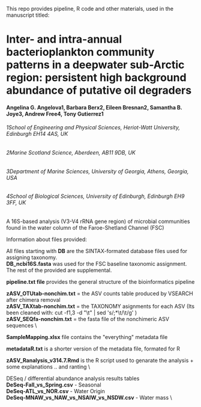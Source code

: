 This repo provides pipeline, R code and other materials, used in the manuscript titled:
# Inter- and intra-annual bacterioplankton community patterns in a deepwater sub-Arctic region: persistent high background abundance of putative oil degraders

#### Angelina G. Angelova1, Barbara Berx2, Eileen Bresnan2, Samantha B. Joye3, Andrew Free4, Tony Gutierrez1

###### 1School of Engineering and Physical Sciences, Heriot-Watt University, Edinburgh EH14 4AS, UK
###### 2Marine Scotland Science, Aberdeen, AB11 9DB, UK
###### 3Department of Marine Sciences, University of Georgia, Athens, Georgia, USA
###### 4School of Biological Sciences, University of Edinburgh, Edinburgh EH9 3FF, UK

A 16S-based analysis (V3-V4 rRNA gene region) of microbial communities found in the water column of the Faroe-Shetland Channel (FSC)



Information about files provided:

All files starting with **DB** are the SINTAX-formated database files used for assigning taxonomy. \
**DB_ncbi16S.fasta** was used for the FSC baseline taxonomic assignment. The rest of the provided are supplemental.

**pipeline.txt file** provides the general structure of the bioinformatics pipeline

**zASV_OTUtab-nonchim.txt** = the ASV counts table produced by VSEARCH after chimera removal \
**zASV_TAXtab-nonchim.txt** = the TAXONOMY asignments for each ASV (Its been cleaned with: cut -f1,3 -d "\t" | sed 's/;*\t/\t/g' ) \
**zASV_SEQfa-nonchim.txt** = the fasta file of the nonchimeric ASV sequences \

**SampleMapping.xlsx** file contains the "everything" metadata file

**metadataR.txt** is a shorter version of the metadata file, formated for R

**zASV_Ranalysis_v314.7.Rmd** is the R script used to genarate the analysis + some explanations .. and ranting  \

DESeq / differential abundance analysis results tables \
**DeSeq-Fall_vs_Spring.csv** - Seasonal \
**DeSeq-ATL_vs_NOR.csv** - Water Origin \
**DeSeq-MNAW_vs_NAW_vs_NSAIW_vs_NSDW.csv** - Water mass \
